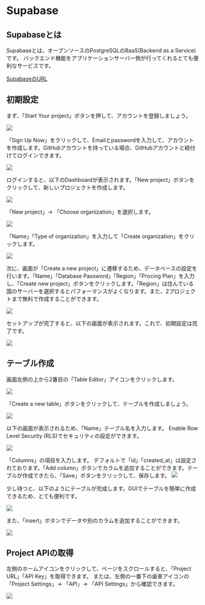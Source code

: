 <head>
  <link href="../css/extra.css" rel="stylesheet"></link>
</head>

# Supabase

## Supabaseとは
Supabaseとは、オープンソースのPostgreSQLのBaaS(Backend as a Service)です。
バックエンド機能をアプリケーションサーバー側が行ってくれるとても便利なサービスです。

[SupabaseのURL](https://supabase.com/)

## 初期設定
まず、「Start Your project」ボタンを押して、アカウントを登録しましょう。

![](../../../images/basic/Database/supabase/supabase_1.jpg#center)

「Sign Up Now」をクリックして、Emailとpasswordを入力して、アカウントを作成します。GitHubアカウントを持っている場合、GitHubアカウントと紐付けてログインできます。

![](../../../images/basic/Database/supabase/supabase_2.jpg#center)

ログインすると、以下のDashboardが表示されます。「New project」ボタンをクリックして、新しいプロジェクトを作成します。

![](../../../images/basic/Database/supabase/supabase_3.jpg#center)

「New project」-> 「Choose organization」を選択します。

![](../../../images/basic/Database/supabase/supabase_4.jpg#center)

「Name」「Type of organization」を入力して「Create organization」をクリックします。

![](../../../images/basic/Database/supabase/supabase_5.jpg#center)

次に、画面が「Create a new project」に遷移するため、データベースの設定を行います。「Name」「Database Password」「Region」「Procing Plan」を入力し、「Create new project」ボタンをクリックします。「Region」は住んでいる国のサーバーを選択するとパフォーマンスがよくなります。また、2プロジェクトまで無料で作成することができます。

![](../../../images/basic/Database/supabase/supabase_6.jpg#center)

セットアップが完了すると、以下の画面が表示されます。これで、初期設定は完了です。

![](../../../images/basic/Database/supabase/supabase_7.jpg#center)

## テーブル作成

画面左側の上から2番目の「Table Editor」アイコンをクリックします。

![](../../../images/basic/Database/supabase/supabase_8.jpg#center)

「Create a new table」ボタンをクリックして、テーブルを作成しましょう。

![](../../../images/basic/Database/supabase/supabase_9.jpg#center)

以下の画面が表示されるため、「Name」テーブル名を入力します。
Enable Row Level Security (RLS)でセキュリティの設定ができます。

![](../../../images/basic/Database/supabase/supabase_10.jpg#center)

「Columns」の項目を入力します。
デフォルトで「id」「created_at」は設定されております。「Add column」ボタンでカラムを追加することができます。テーブルが作成できたら、「Save」ボタンをクリックして、保存します。
![](../../../images/basic/Database/supabase/supabase_11.jpg#center)

少し待つと、以下のようにテーブルが完成します。GUIでテーブルを簡単に作成できるため、とても便利です。

![](../../../images/basic/Database/supabase/supabase_12.jpg#center)

また、「insert」ボタンでデータや別のカラムを追加することができます。

![](../../../images/basic/Database/supabase/supabase_13.jpg#center)

## Project APIの取得

左側のホームアイコンをクリックして、ページをスクロールすると、「Project URL」「API Key」を取得できます。
または、左側の一番下の歯車アイコンの「Project Settings」-> 「API」-> 「API Settings」から確認できます。

![](../../../images/basic/Database/supabase/supabase_14.jpg#center)
